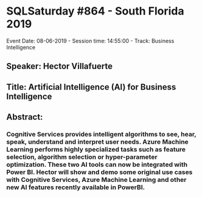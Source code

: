 # SQLSaturday #864 - South Florida 2019
Event Date: 08-06-2019 - Session time: 14:55:00 - Track: Business Intelligence
## Speaker: Hector Villafuerte
## Title: Artificial Intelligence (AI) for Business Intelligence
## Abstract:
### Cognitive Services provides intelligent algorithms to see, hear, speak, understand and interpret user needs. Azure Machine Learning performs highly specialized tasks such as feature selection, algorithm selection or hyper-parameter optimization. These two AI tools can now be integrated with Power BI. Hector will show and demo some original use cases with Cognitive Services, Azure Machine Learning and other new AI features recently available in PowerBI.
